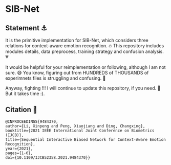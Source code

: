 # SIB-Net 
## Statement ⚓
It is the primitive implementation for SIB-Net, which considers three relations for context-aware emotion recognition. 🔥 This repository includes modules details, data preprocess, training strategy and confusion analysis. 💗

It would be helpful for your reimplementation or following, although I am not sure. 😅 You know, figuring out from HUNDREDS of THOUSANDS of experimnets files is struggling and confusing. 💢

Anyway, fighting !!! I will continue to update this repository, if you need. 💋 But it takes time :).

## Citation 🌹
```
@INPROCEEDINGS{9484370,  
author={Li, Xinpeng and Peng, Xiaojiang and Ding, Changxing}, 
booktitle={2021 IEEE International Joint Conference on Biometrics (IJCB)},   
title={Sequential Interactive Biased Network for Context-Aware Emotion Recognition},   
year={2021},  
pages={1-6},  
doi={10.1109/IJCB52358.2021.9484370}}
```
